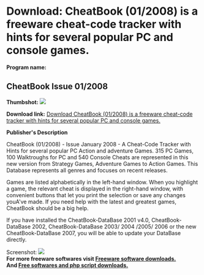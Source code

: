 # Download: CheatBook (01/2008) is a freeware cheat-code tracker with hints for several popular PC and console games.

**Program name:**

## CheatBook Issue 01/2008

  
**Thumbshot:** ![](http://www.freewarefiles.com/screenshot/chbook012008_md.gif)   
  
**Download link:** [Download CheatBook (01/2008) is a freeware cheat-code tracker with hints for several popular PC and console games.](http://freesoftwares.boysofts.com/CheatBook-Issue_program_38746.html)  
  


**Publisher's Description**  
  


CheatBook (01/2008) - Issue January 2008 - A Cheat-Code Tracker with Hints for several popular PC Action and adventure Games. 315 PC Games, 100 Walktroughs for PC and 540 Console Cheats are represented in this new version from Strategy Games, Adventure Games to Action Games. This Database represents all genres and focuses on recent releases. 

Games are listed alphabetically in the left-hand window. When you highlight a game, the relevant cheat is displayed in the right-hand window, with convenient buttons that let you print the selection or save any changes youA've made. If you need help with the latest and greatest games, CheatBook should be a big help. 

If you have installed the CheatBook-DataBase 2001 v4.0, CheatBook-DataBase 2002, CheatBook-DataBase 2003/ 2004 /2005/ 2006 or the new CheatBook-DataBase 2007, you will be able to update your DataBase directly. 

  
  
Screenshot: ![](http://www.freewarefiles.com/screenshot/chbook012008.gif)   
**For more freeware softwares visit [Freeware software downloads.](http://freesoftwares.boysofts.com/)**   
**And [Free softwares and php script downloads.](http://www.boysofts.com/)**
